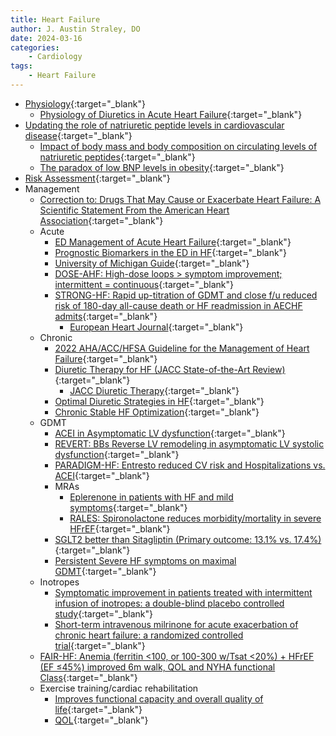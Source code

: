 ```yaml
---
title: Heart Failure
author: J. Austin Straley, DO
date: 2024-03-16
categories:
    - Cardiology
tags:
    - Heart Failure
---
```

- [Physiology](https://derangedphysiology.com/main/cicm-primary-exam/required-reading/cardiovascular-system){:target="_blank"}
    - [Physiology of Diuretics in Acute Heart Failure](https://pubmed.ncbi.nlm.nih.gov/32164892/){:target="_blank"}
- [Updating the role of natriuretic peptide levels in cardiovascular disease](https://pubmed.ncbi.nlm.nih.gov/22104459/){:target="_blank"}
    - [Impact of body mass and body composition on circulating levels of natriuretic peptides](https://pubmed.ncbi.nlm.nih.gov/16203929/){:target="_blank"}
    - [The paradox of low BNP levels in obesity](https://pubmed.ncbi.nlm.nih.gov/21523383/){:target="_blank"}
- [Risk Assessment](https://pubmed.ncbi.nlm.nih.gov/31526538/){:target="_blank"}
- Management 
    - [Correction to: Drugs That May Cause or Exacerbate Heart Failure: A Scientific Statement From the American Heart Association](https://doi.org/10.1161/CIR.0000000000000449){:target="_blank"}
    - Acute
        - [ED Management of Acute Heart Failure](https://emergencymedicinecases.com/acute-heart-failure-management-pocus-oxygenation-ppv-havoc-scape/){:target="_blank"}
        - [Prognostic Biomarkers in the ED in HF](https://thoracickey.com/diagnostic-and-prognostic-biomarkers-in-emergency-department-heart-failure/){:target="_blank"}
        - [University of Michigan Guide](https://www.ncbi.nlm.nih.gov/books/NBK589894/){:target="_blank"}
        - [DOSE-AHF: High-dose loops > symptom improvement; intermittent = continuous](https://pubmed.ncbi.nlm.nih.gov/21366472/){:target="_blank"}
        - [STRONG-HF: Rapid up-titration of GDMT and close f/u reduced risk of 180-day all-cause death or HF readmission in AECHF admits](https://www.acc.org/Latest-in-Cardiology/Clinical-Trials/2022/12/05/14/33/strong-hf){:target="_blank"}  
            - [European Heart Journal](https://academic.oup.com/eurheartj/article/44/31/2947/7175273){:target="_blank"}
    - Chronic
        - [2022 AHA/ACC/HFSA Guideline for the Management of Heart Failure](https://pubmed.ncbi.nlm.nih.gov/35379504/){:target="_blank"}
        - [Diuretic Therapy for HF (JACC State-of-the-Art Review)](https://pubmed.ncbi.nlm.nih.gov/32164892/){:target="_blank"}
            - [JACC Diuretic Therapy](https://www.jacc.org/doi/10.1016/j.jacc.2019.12.059){:target="_blank"}
        - [Optimal Diuretic Strategies in HF](https://www.ncbi.nlm.nih.gov/pmc/articles/PMC8039650/){:target="_blank"}
        - [Chronic Stable HF Optimization](https://pubmed.ncbi.nlm.nih.gov/29277252/){:target="_blank"}
    - GDMT
        - [ACEI in Asymptomatic LV dysfunction](https://pubmed.ncbi.nlm.nih.gov/1463530/){:target="_blank"}
        - [REVERT: BBs Reverse LV remodeling in asymptomatic LV systolic dysfunction](https://pubmed.ncbi.nlm.nih.gov/17576868/){:target="_blank"}
        - [PARADIGM-HF: Entresto reduced CV risk and Hospitalizations vs. ACEI](https://pubmed.ncbi.nlm.nih.gov/25176015/){:target="_blank"}
        - MRAs
            - [Eplerenone in patients with HF and mild symptoms](https://pubmed.ncbi.nlm.nih.gov/21073363/){:target="_blank"}
            - [RALES: Spironolactone reduces morbidity/mortality in severe HFrEF](https://pubmed.ncbi.nlm.nih.gov/10471456/){:target="_blank"}
        - [SGLT2 better than Sitagliptin (Primary outcome: 13.1% vs. 17.4%)](https://academic.oup.com/eurheartj/article/44/24/2216/7187574){:target="_blank"}
        - [Persistent Severe HF symptoms on maximal GDMT](https://pubmed.ncbi.nlm.nih.gov/32216916/){:target="_blank"}
    - Inotropes
        - [Symptomatic improvement in patients treated with intermittent infusion of inotropes: a double-blind placebo controlled study](https://pubmed.ncbi.nlm.nih.gov/12939113/){:target="_blank"}
        - [Short-term intravenous milrinone for acute exacerbation of chronic heart failure: a randomized controlled trial](https://pubmed.ncbi.nlm.nih.gov/11911756/){:target="_blank"}
    - [FAIR-HF: Anemia (ferritin <100, or 100-300 w/Tsat <20%) + HFrEF (EF ≤45%) improved 6m walk, QOL and NYHA functional Class](https://pubmed.ncbi.nlm.nih.gov/19920054/){:target="_blank"}
    - Exercise training/cardiac rehabilitation 
        - [Improves functional capacity and overall quality of life](https://pubmed.ncbi.nlm.nih.gov/25605639/){:target="_blank"}
        - [QOL](https://pubmed.ncbi.nlm.nih.gov/25399909/){:target="_blank"}